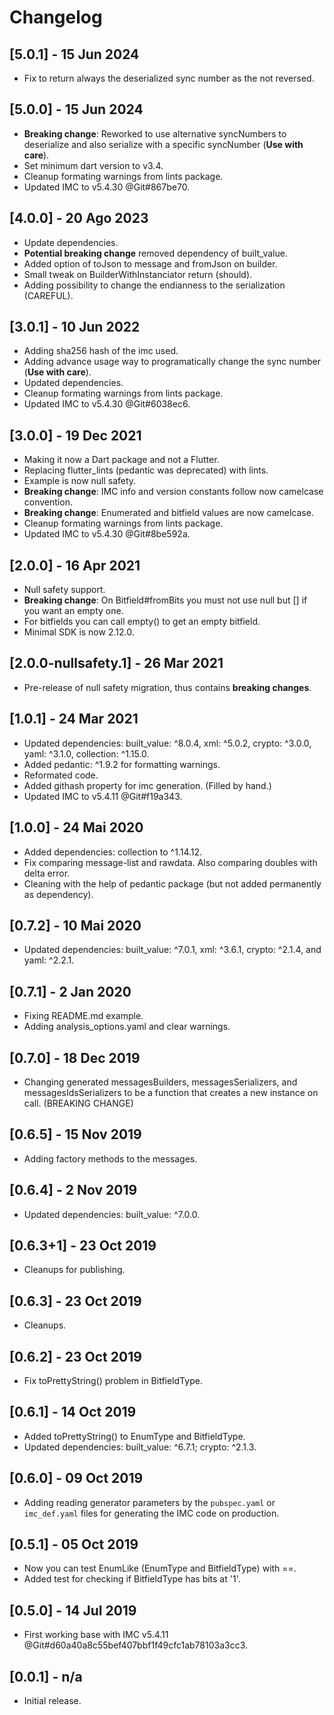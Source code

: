 # Changelog

## [5.0.1] - 15 Jun 2024

* Fix to return always the deserialized sync number as the not reversed.

## [5.0.0] - 15 Jun 2024

* **Breaking change**: Reworked to use alternative syncNumbers to deserialize and also serialize with a specific syncNumber (**Use with care**).
* Set minimum dart version to v3.4.
* Cleanup formating warnings from lints package.
* Updated IMC to v5.4.30 @Git#867be70.

## [4.0.0] - 20 Ago 2023

* Update dependencies.
* **Potential breaking change** removed dependency of built_value.
* Added option of toJson to message and fromJson on builder.
* Small tweak on BuilderWithInstanciator return (should).
* Adding possibility to change the endianness to the serialization (CAREFUL).

## [3.0.1] - 10 Jun 2022

* Adding sha256 hash of the imc used.
* Adding advance usage way to programatically change the sync number (**Use with care**).
* Updated dependencies.
* Cleanup formating warnings from lints package.
* Updated IMC to v5.4.30 @Git#6038ec6.

## [3.0.0] - 19 Dec 2021

* Making it now a Dart package and not a Flutter.
* Replacing flutter_lints (pedantic was deprecated) with lints.
* Example is now null safety.
* **Breaking change**: IMC info and version constants follow now camelcase convention.
* **Breaking change**: Enumerated and bitfield values are now camelcase.
* Cleanup formating warnings from lints package.
* Updated IMC to v5.4.30 @Git#8be592a.

## [2.0.0] - 16 Apr 2021

* Null safety support.
* **Breaking change**: On Bitfield#fromBits you must not use null but [] if you want an empty one.
* For bitfields you can call empty() to get an empty bitfield.
* Minimal SDK is now 2.12.0.

## [2.0.0-nullsafety.1] - 26 Mar 2021

* Pre-release of null safety migration, thus contains **breaking changes**.

## [1.0.1] - 24 Mar 2021

* Updated dependencies: built_value: ^8.0.4, xml: ^5.0.2, crypto: ^3.0.0, yaml: ^3.1.0, collection: ^1.15.0.
* Added pedantic: ^1.9.2 for formatting warnings.
* Reformated code.
* Added githash property for imc generation. (Filled by hand.)
* Updated IMC to v5.4.11 @Git#f19a343.

## [1.0.0] - 24 Mai 2020

* Added dependencies: collection to ^1.14.12.
* Fix comparing message-list and rawdata. Also comparing doubles with
  delta error.
* Cleaning with the help of pedantic package (but not added permanently
  as dependency).

## [0.7.2] - 10 Mai 2020

* Updated dependencies: built_value: ^7.0.1, xml: ^3.6.1, crypto: ^2.1.4,
  and yaml: ^2.2.1.

## [0.7.1] - 2 Jan 2020

* Fixing README.md example.
* Adding analysis_options.yaml and clear warnings.

## [0.7.0] - 18 Dec 2019

* Changing generated messagesBuilders, messagesSerializers, and
  messagesIdsSerializers to be a function that creates a new instance on call.
  (BREAKING CHANGE)

## [0.6.5] - 15 Nov 2019

* Adding factory methods to the messages.

## [0.6.4] - 2 Nov 2019

* Updated dependencies: built_value: ^7.0.0.

## [0.6.3+1] - 23 Oct 2019

* Cleanups for publishing.

## [0.6.3] - 23 Oct 2019

* Cleanups.

## [0.6.2] - 23 Oct 2019

* Fix toPrettyString() problem in BitfieldType.

## [0.6.1] - 14 Oct 2019

* Added toPrettyString() to EnumType and BitfieldType.
* Updated dependencies: built_value: ^6.7.1; crypto: ^2.1.3.

## [0.6.0] - 09 Oct 2019

* Adding reading generator parameters by the `pubspec.yaml` or `imc_def.yaml`
  files for generating the IMC code on production.

## [0.5.1] - 05 Oct 2019

* Now you can test EnumLike (EnumType and BitfieldType) with ==.
* Added test for checking if BitfieldType has bits at '1'.

## [0.5.0] - 14 Jul 2019

* First working base with IMC v5.4.11 @Git#d60a40a8c55bef407bbf1f49cfc1ab78103a3cc3.

## [0.0.1] - n/a

* Initial release.
